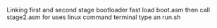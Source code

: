 Linking first and second stage bootloader
fast load boot.asm then call stage2.asm
for uses linux command terminal type an run.sh
